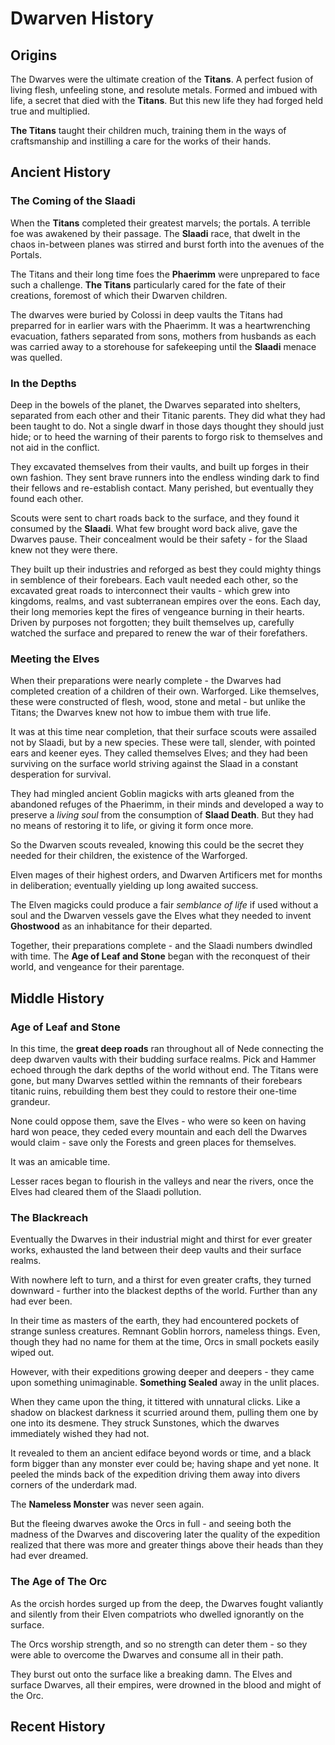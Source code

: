 # Dwarven History 

## Origins 

The Dwarves were the ultimate creation of the **Titans**. A perfect fusion of living flesh, unfeeling stone, and resolute metals. Formed and imbued with life, a secret that died with the **Titans**. But this new life they had forged held true and multiplied. 

**The Titans** taught their children much, training them in the ways of craftsmanship and instilling a care for the works of their hands. 

## Ancient History

### The Coming of the Slaadi 

When the **Titans** completed their greatest marvels; the portals. A terrible foe was awakened by their passage. The **Slaadi** race, that dwelt in the chaos in-between planes was stirred and burst forth into the avenues of the Portals. 

The Titans and their long time foes the **Phaerimm** were unprepared to face such a challenge. **The Titans** particularly cared for the fate of their creations, foremost of which their Dwarven children. 

The dwarves were buried by Colossi in deep vaults the Titans had preparred for in earlier wars with the Phaerimm. It was a heartwrenching evacuation, fathers separated from sons, mothers from husbands as each was carried away to a storehouse for safekeeping until the **Slaadi** menace was quelled. 

### In the Depths

Deep in the bowels of the planet, the Dwarves separated into shelters, separated from each other and their Titanic parents. They did what they had been taught to do. Not a single dwarf in those days thought they should just hide; or to heed the warning of their parents to forgo risk to themselves and not aid in the conflict. 

They excavated themselves from their vaults, and built up forges in their own fashion. They sent brave runners into the endless winding dark to find their fellows and re-establish contact. Many perished, but eventually they found each other. 

Scouts were sent to chart roads back to the surface, and they found it consumed by the **Slaadi**. What few brought word back alive, gave the Dwarves pause. Their concealment would be their safety - for the Slaad knew not they were there. 

They built up their industries and reforged as best they could mighty things in semblence of their forebears. Each vault needed each other, so the excavated great roads to interconnect their vaults - which grew into kingdoms, realms, and vast subterranean empires over the eons. Each day, their long memories kept the fires of vengeance burning in their hearts. Driven by purposes not forgotten; they built themselves up, carefully watched the surface and prepared to renew the war of their forefathers. 

### Meeting the Elves

When their preparations were nearly complete - the Dwarves had completed creation of a children of their own. Warforged. Like themselves, these were constructed of flesh, wood, stone and metal - but unlike the Titans; the Dwarves knew not how to imbue them with true life. 

It was at this time near completion, that their surface scouts were assailed not by Slaadi, but by a new species. These were tall, slender, with pointed ears and keener eyes. They called themselves Elves; and they had been surviving on the surface world striving against the Slaad in a constant desperation for survival. 

They had mingled ancient Goblin magicks with arts gleaned from the abandoned refuges of the Phaerimm, in their minds and developed a way to preserve a *living soul* from the consumption of **Slaad Death**. But they had no means of restoring it to life, or giving it form once more. 

So the Dwarven scouts revealed, knowing this could be the secret they needed for their children, the existence of the Warforged. 

Elven mages of their highest orders, and Dwarven Artificers met for months in deliberation; eventually yielding up long awaited success. 

The Elven magicks could produce a fair *semblance of life* if used without a soul and the Dwarven vessels gave the Elves what they needed to invent **Ghostwood** as an inhabitance for their departed. 

Together, their preparations complete - and the Slaadi numbers dwindled with time. The **Age of Leaf and Stone** began with the reconquest of their world, and vengeance for their parentage. 

## Middle History

### Age of Leaf and Stone

In this time, the **great deep roads** ran throughout all of Nede connecting the deep dwarven vaults with their budding surface realms. Pick and Hammer echoed through the dark depths of the world without end. The Titans were gone, but many Dwarves settled within the remnants of their forebears titanic ruins, rebuilding them best they could to restore their one-time grandeur. 

None could oppose them, save the Elves - who were so keen on having hard won peace, they ceded every mountain and each dell the Dwarves would claim - save only the Forests and green places for themselves. 

It was an amicable time. 

Lesser races began to flourish in the valleys and near the rivers, once the Elves had cleared them of the Slaadi pollution. 

### The Blackreach

Eventually the Dwarves in their industrial might and thirst for ever greater works, exhausted the land between their deep vaults and their surface realms. 

With nowhere left to turn, and a thirst for even greater crafts, they turned downward - further into the blackest depths of the world. Further than any had ever been. 

In their time as masters of the earth, they had encountered pockets of strange sunless creatures. Remnant Goblin horrors, nameless things. Even, though they had no name for them at the time, Orcs in small pockets easily wiped out. 

However, with their expeditions growing deeper and deepers - they came upon something unimaginable. **Something Sealed** away in the unlit places. 

When they came upon the thing, it tittered with unnatural clicks. Like a shadow on blackest darkness it scurried around them, pulling them one by one into its desmene. They struck Sunstones, which the dwarves immediately wished they had not. 

It revealed to them an ancient ediface beyond words or time, and a black form bigger than any monster ever could be; having shape and yet none. It peeled the minds back of the expedition driving them away into divers corners of the underdark mad. 

The **Nameless Monster** was never seen again. 

But the fleeing dwarves awoke the Orcs in full - and seeing both the madness of the Dwarves and discovering later the quality of the expedition realized that there was more and greater things above their heads than they had ever dreamed. 

### The Age of The Orc 

As the orcish hordes surged up from the deep, the Dwarves fought valiantly and silently from their Elven compatriots who dwelled ignorantly on the surface. 

The Orcs worship strength, and so no strength can deter them - so they were able to overcome the Dwarves and consume all in their path. 

They burst out onto the surface like a breaking damn. The Elves and surface Dwarves, all their empires, were drowned in the blood and might of the Orc. 



## Recent History